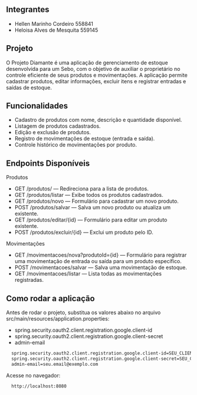 
## Integrantes

- Hellen Marinho Cordeiro 558841
- Heloisa Alves de Mesquita 559145

## Projeto

O Projeto Diamante é uma aplicação de gerenciamento de estoque desenvolvida para um Sebo, com o objetivo de auxiliar o proprietário no controle eficiente de seus produtos e movimentações.
A aplicação permite cadastrar produtos, editar informações, excluir itens e registrar entradas e saídas de estoque.

## Funcionalidades

- Cadastro de produtos com nome, descrição e quantidade disponível.
- Listagem de produtos cadastrados.
- Edição e exclusão de produtos.
- Registro de movimentações de estoque (entrada e saída).
- Controle histórico de movimentações por produto.

## Endpoints Disponíveis

Produtos
- GET /produtos/ — Redireciona para a lista de produtos.
- GET /produtos/listar — Exibe todos os produtos cadastrados.
- GET /produtos/novo — Formulário para cadastrar um novo produto.
- POST /produtos/salvar — Salva um novo produto ou atualiza um existente.
- GET /produtos/editar/{id} — Formulário para editar um produto existente.
- POST /produtos/excluir/{id} — Exclui um produto pelo ID.

Movimentações
- GET /movimentacoes/nova?produtoId={id} — Formulário para registrar uma movimentação de entrada ou saída para um produto específico.
- POST /movimentacoes/salvar — Salva uma movimentação de estoque.
- GET /movimentacoes/listar — Lista todas as movimentações registradas.

## Como rodar a aplicação

Antes de rodar o projeto, substitua os valores abaixo no arquivo src/main/resources/application.properties:

- spring.security.oauth2.client.registration.google.client-id
- spring.security.oauth2.client.registration.google.client-secret
- admin-email

```bash
  spring.security.oauth2.client.registration.google.client-id=SEU_CLIENT_ID_AQUI
  spring.security.oauth2.client.registration.google.client-secret=SEU_CLIENT_SECRET_AQUI
  admin-email=seu.email@exemplo.com
```

Acesse no navegador:

```bash
  http://localhost:8080
```

